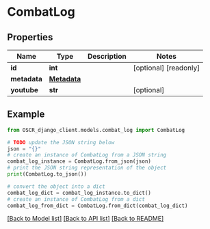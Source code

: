 # CombatLog


## Properties

Name | Type | Description | Notes
------------ | ------------- | ------------- | -------------
**id** | **int** |  | [optional] [readonly] 
**metadata** | [**Metadata**](Metadata.md) |  | 
**youtube** | **str** |  | [optional] 

## Example

```python
from OSCR_django_client.models.combat_log import CombatLog

# TODO update the JSON string below
json = "{}"
# create an instance of CombatLog from a JSON string
combat_log_instance = CombatLog.from_json(json)
# print the JSON string representation of the object
print(CombatLog.to_json())

# convert the object into a dict
combat_log_dict = combat_log_instance.to_dict()
# create an instance of CombatLog from a dict
combat_log_from_dict = CombatLog.from_dict(combat_log_dict)
```
[[Back to Model list]](../README.md#documentation-for-models) [[Back to API list]](../README.md#documentation-for-api-endpoints) [[Back to README]](../README.md)


